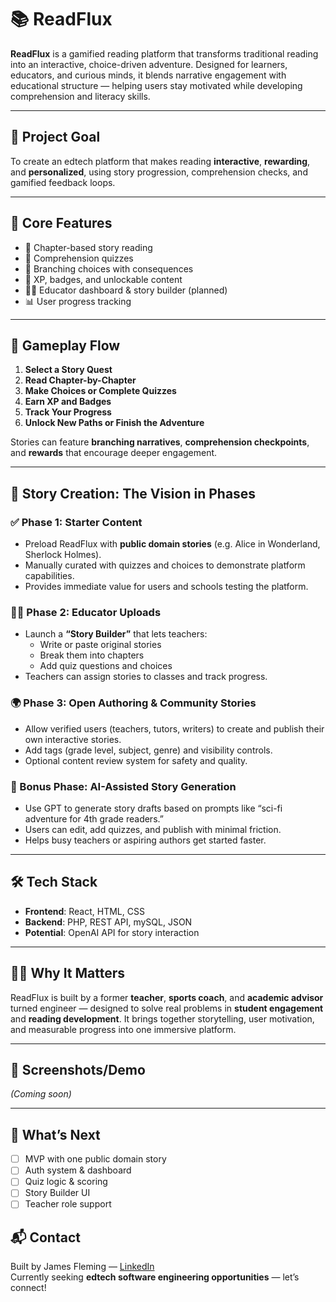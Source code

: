 # 📚 ReadFlux

**ReadFlux** is a gamified reading platform that transforms traditional reading into an interactive, choice-driven adventure. Designed for learners, educators, and curious minds, it blends narrative engagement with educational structure — helping users stay motivated while developing comprehension and literacy skills.

---

## 🎯 Project Goal

To create an edtech platform that makes reading **interactive**, **rewarding**, and **personalized**, using story progression, comprehension checks, and gamified feedback loops.

---

## 🧩 Core Features

- 📖 Chapter-based story reading
- 🧠 Comprehension quizzes
- 🤔 Branching choices with consequences
- 🏅 XP, badges, and unlockable content
- 🧑‍🏫 Educator dashboard & story builder (planned)
- 📊 User progress tracking

---

## 🚀 Gameplay Flow

1. **Select a Story Quest**
2. **Read Chapter-by-Chapter**
3. **Make Choices or Complete Quizzes**
4. **Earn XP and Badges**
5. **Track Your Progress**
6. **Unlock New Paths or Finish the Adventure**

Stories can feature **branching narratives**, **comprehension checkpoints**, and **rewards** that encourage deeper engagement.

---

## 🧠 Story Creation: The Vision in Phases

### ✅ Phase 1: Starter Content
- Preload ReadFlux with **public domain stories** (e.g. Alice in Wonderland, Sherlock Holmes).
- Manually curated with quizzes and choices to demonstrate platform capabilities.
- Provides immediate value for users and schools testing the platform.

### 🧑‍🏫 Phase 2: Educator Uploads
- Launch a **“Story Builder”** that lets teachers:
  - Write or paste original stories
  - Break them into chapters
  - Add quiz questions and choices
- Teachers can assign stories to classes and track progress.

### 🌍 Phase 3: Open Authoring & Community Stories
- Allow verified users (teachers, tutors, writers) to create and publish their own interactive stories.
- Add tags (grade level, subject, genre) and visibility controls.
- Optional content review system for safety and quality.

### 🤖 Bonus Phase: AI-Assisted Story Generation
- Use GPT to generate story drafts based on prompts like “sci-fi adventure for 4th grade readers.”
- Users can edit, add quizzes, and publish with minimal friction.
- Helps busy teachers or aspiring authors get started faster.

---

## 🛠️ Tech Stack

- **Frontend**: React, HTML, CSS
- **Backend**: PHP, REST API, mySQL, JSON
- **Potential**: OpenAI API for story interaction

---

## 🧑‍🏫 Why It Matters

ReadFlux is built by a former **teacher**, **sports coach**, and **academic advisor** turned engineer — designed to solve real problems in **student engagement** and **reading development**. It brings together storytelling, user motivation, and measurable progress into one immersive platform.

---

## 📸 Screenshots/Demo
*(Coming soon)*

---

## 🔮 What’s Next

- [ ] MVP with one public domain story
- [ ] Auth system & dashboard
- [ ] Quiz logic & scoring
- [ ] Story Builder UI
- [ ] Teacher role support

## 📬 Contact

Built by James Fleming — [LinkedIn](https://www.linkedin.com)  
Currently seeking **edtech software engineering opportunities** — let’s connect!
